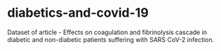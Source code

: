 # diabetics-and-covid-19
Dataset of article - Effects on coagulation and fibrinolysis cascade in diabetic and non-diabetic patients suffering with SARS CoV-2 infection. 
